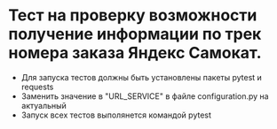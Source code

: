 # Тест на проверку возможности получение информации по трек номера заказа Яндекс Самокат.
- Для запуска тестов должны быть установлены пакеты pytest и requests
- Заменить значение в "URL_SERVICE" в файле configuration.py на актуальный
- Запуск всех тестов выполянется командой pytest

